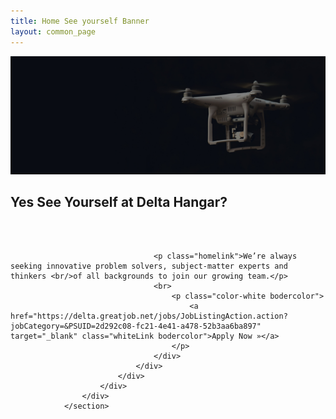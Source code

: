```yaml
---
title: Home See yourself Banner
layout: common_page
---
```


<section id="portfolio" class="parallax-section">
	<img src="/img/see_yourself_banner_desktop.jpg" alt="slider image 4" class="imageminwidth imagesize">
		<div class="container">
			<div class="row">
				<div class="col-md-12">
					<div class="slider-caption belowspace">
						<div class=" capitalHeading">
							<h1 class="heading color-white"> Yes See Yourself at Delta Hangar?  </h1>
							<br>
								<br>

									<p class="homelink">We’re always seeking innovative problem solvers, subject-matter experts and thinkers <br/>of all backgrounds to join our growing team.</p>	
									<br>
										<p class="color-white bodercolor">
											<a href="https://delta.greatjob.net/jobs/JobListingAction.action?jobCategory=&PSUID=2d292c08-fc21-4e41-a478-52b3aa6ba897" target="_blank" class="whiteLink bodercolor">Apply Now »</a>
										</p>
									</div>
								</div>
							</div>
						</div>
					</div>
				</section>